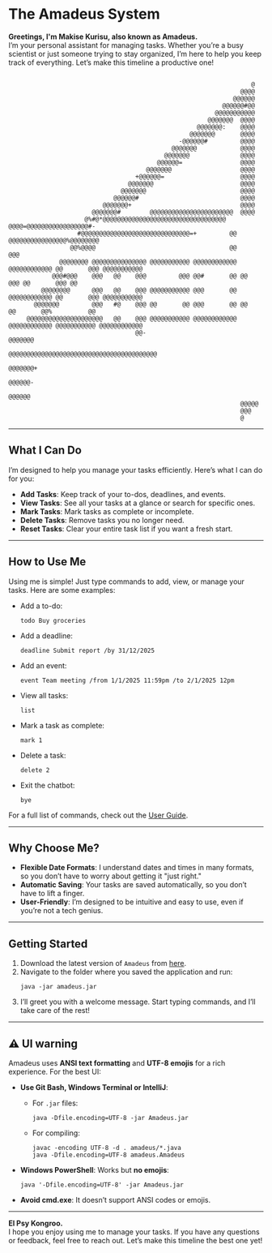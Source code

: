 # The Amadeus System

**Greetings, I'm Makise Kurisu, also known as Amadeus.**  
I’m your personal assistant for managing tasks. Whether you’re a busy scientist or just someone trying to stay organized, I’m here to help you keep track of everything. Let’s make this timeline a productive one!

```
    
                                                                   @
                                                                @@@@
                                                              @@@@@@
                                                           @@@@@@#@@
                                                         @@@@@@@@@@@
                                                       @@@@@@@  @@@@
                                                    @@@@@@@:    @@@@
                                                  @@@@@@@       @@@@
                                               -@@@@@@#         @@@@
                                             @@@@@@@            @@@@
                                           @@@@@@@              @@@@
                                         @@@@@@=                @@@@
                                      @@@@@@@                   @@@@
                                   +@@@@@@=                     @@@@
                                 @@@@@@@                        @@@@
                               @@@@@@@                          @@@@
                             @@@@@@#                            @@@@
                          @@@@@@@+                              @@@@
                       @@@@@@@#        @@@@@@@@@@@@@@@@@@@@@@@  @@@@
                     @%#@*@@@@@@@@@@@@@@@@@@@@@@@@@@@@@@@@@@    @@@@=@@@@@@@@@@@@@@@@@#-
                   #@@@@@@@@@@@@@@@@@@@@@@@@@@@@@@=+         @@ @@@@@@@@@@@@@@@@%@@@@@@@@
                 @@%@@@@                                     @@                       @@@
              @@@@@@@@ @@@@@@@@@@@@@@@ @@@@@@@@@@@ @@@@@@@@@@@@ @@@@@@@@@@@@ @@       @@@ @@@@@@@@@@@
            @@@#@@@    @@@   @@    @@@         @@@ @@#       @@ @@       @@@ @@       @@@ @@
         @@@@@@@@      @@@   @@    @@@ @@@@@@@@@@@ @@@       @@ @@@@@@@@@@@@ @@       @@@ @@@@@@@@@@@
       @@@@@@@         @@@   #@    @@@ @@       @@ @@@       @@ @@           @@       @@%          @@
     @@@@@@@@@@@@@@@@@@@@@   @@    @@@ @@@@@@@@@@@ @@@@@@@@@@@@ @@@@@@@@@@@@ @@@@@@@@@@@ @@@@@@@@@@@@
                                   @@-                                         @@@@@@@
                                   @@@@@@@@@@@@@@@@@@@@@@@@@@@@@@@@@@@@@@@@@
                                                                   @@@@@@@+
                                                                  @@@@@@-
                                                                 @@@@@@
                                                                @@@@@
                                                                @@@
                                                                @
```

---

## What I Can Do

I’m designed to help you manage your tasks efficiently. Here’s what I can do for you:

- **Add Tasks**: Keep track of your to-dos, deadlines, and events.
- **View Tasks**: See all your tasks at a glance or search for specific ones.
- **Mark Tasks**: Mark tasks as complete or incomplete.
- **Delete Tasks**: Remove tasks you no longer need.
- **Reset Tasks**: Clear your entire task list if you want a fresh start.

---

## How to Use Me

Using me is simple! Just type commands to add, view, or manage your tasks. Here are some examples:

- Add a to-do:  
  ```
  todo Buy groceries
  ```

- Add a deadline:  
  ```
  deadline Submit report /by 31/12/2025
  ```

- Add an event:  
  ```
  event Team meeting /from 1/1/2025 11:59pm /to 2/1/2025 12pm
  ```

- View all tasks:  
  ```
  list
  ```

- Mark a task as complete:  
  ```
  mark 1
  ```

- Delete a task:  
  ```
  delete 2
  ```

- Exit the chatbot:  
  ```
  bye
  ```

For a full list of commands, check out the [User Guide](https://markneoneo.github.io/ip/).

---

## Why Choose Me?

- **Flexible Date Formats**: I understand dates and times in many formats, so you don’t have to worry about getting it "just right."
- **Automatic Saving**: Your tasks are saved automatically, so you don’t have to lift a finger.
- **User-Friendly**: I’m designed to be intuitive and easy to use, even if you’re not a tech genius.

---

## Getting Started

1. Download the latest version of `Amadeus` from [here](https://github.com/Markneoneo/ip).
2. Navigate to the folder where you saved the application and run:
   ```
   java -jar amadeus.jar
   ```
3. I’ll greet you with a welcome message. Start typing commands, and I’ll take care of the rest!

---

## ⚠️ UI warning

Amadeus uses **ANSI text formatting** and **UTF-8 emojis** for a rich experience. For the best UI:

- **Use Git Bash, Windows Terminal or IntelliJ**:  
  - For `.jar` files:  
    ```
    java -Dfile.encoding=UTF-8 -jar Amadeus.jar
    ```
  - For compiling:  
    ```
    javac -encoding UTF-8 -d . amadeus/*.java
    java -Dfile.encoding=UTF-8 amadeus.Amadeus
    ```

- **Windows PowerShell**: Works but **no emojis**:  
  ```
  java '-Dfile.encoding=UTF-8' -jar Amadeus.jar
  ```

- **Avoid cmd.exe**: It doesn’t support ANSI codes or emojis.

---
**El Psy Kongroo.**  
I hope you enjoy using me to manage your tasks. If you have any questions or feedback, feel free to reach out. Let’s make this timeline the best one yet!
